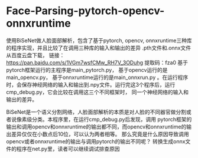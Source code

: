 # Face-Parsing-pytorch-opencv-onnxruntime
使用BiSeNet做人脸面部解析，包含了基于pytorch, opencv, onnxruntime三种库的程序实现，并且比较了在调用三种库的输入和输出的差异
.pth文件和.onnx文件从百度云盘下载，
链接：https://pan.baidu.com/s/1VGm7wsfCMw_RH7V_3ODuhg 
提取码：fza0 
基于pytorch框架运行的主程序是main_pytorch.py， 基于opencv运行的是main_opencv.py， 基于onnxruntime运行的是main_onnxrun.py
。在运行程序时，会保存神经网络的输入和输出到.npy文件。运行完这3个程序后，运行cmp_debug.py，它会比较在调用这三个不同框架时，
同一个神经网络的输入和输出的差异。

BiSeNet是一个语义分割网络，人脸面部解析的本质是对人脸的不同器官做分割或者说像素级分类。本程序里，在运行cmp_debug.py后发现，调用
pytorch框架的输出和调用opencv和onnxruntime的输出都不同，而opencv和onnxruntime的输出差异仅仅在小数点后10位，可以认为两者相等。
那么究竟是什么原因导致调用opencv或者onnxruntime的输出与调用pytorch的输出不同呢？
转换生成onnx文件的程序在net.py里，读者可以继续调试排查原因
